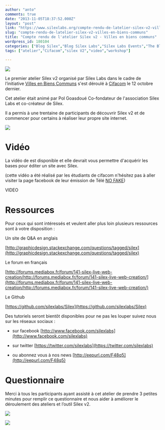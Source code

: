 ```yaml
---
author: "anto"
comments: true
date: "2013-11-05T18:37:52.000Z"
layout: "post"
link: "https://www.silexlabs.org/compte-rendu-de-latelier-silex-v2-villes-en-biens-communs/"
slug: "compte-rendu-de-latelier-silex-v2-villes-en-biens-communs"
title: "Compte rendu de l'atelier Silex v2 - Villes en biens communs"
wordpress_id: 180104
categories: ["Blog Silex","Blog Silex Labs","Silex Labs Events","The Blog"]
tags: ["atelier","Cifacom","silex V2","video","workshop"]

---
```

![](https://www.silexlabs.org/wp-content/uploads/2013/11/silex-atelier-vbc-compte-rendu.png)

Le premier atelier Silex v2 organisé par Silex Labs dans le cadre de l’initiative [Villes en Biens Communs](http://villes.bienscommuns.org/) s'est déroulé à [Cifacom](http://www.cifacom.com/) le 12 octobre dernier.

Cet atelier était animé par Pol Goasdoué Co-fondateur de l'association Silex Labs et co-créateur de Silex.

Il a permis à une trentaine de participants de découvrir Silex v2 et de commencer pour certains à réaliser leur propre site internet.


![](https://www.silexlabs.org/wp-content/uploads/2013/11/Image.jpg)





# Vidéo


La vidéo de est disponible et elle devrait vous permettre d'acquérir les bases pour éditer un site avec Silex.

(cette vidéo a été réalisé par les étudiants de cifacom n'hésitez pas à aller visiter la page facebook de leur émission de Télé [NO FAKE](https://www.facebook.com/lesauviphelsNOFAKE))

VIDEO



# Ressources




Pour ceux qui sont intéressés et veulent aller plus loin plusieurs ressources sont à votre disposition :




Un site de Q&A en anglais




[http://graphicdesign.stackexchange.com/questions/tagged/silex](http://graphicdesign.stackexchange.com/questions/tagged/silex)




Le forum en français




[http://forums.mediabox.fr/forum/141-silex-live-web-creation/http://forums.mediabox.fr/forum/141-silex-live-web-creation/](http://forums.mediabox.fr/forum/141-silex-live-web-creation/http://forums.mediabox.fr/forum/141-silex-live-web-creation/)




Le Github


[https://github.com/silexlabs/Silex](https://github.com/silexlabs/Silex)

Des tutoriels seront bientôt disponibles pour ne pas les louper suivez nous sur les réseaux sociaux :




  * sur facebook [http://www.facebook.com/silexlabs](http://www.facebook.com/silexlabs)


  * sur twitter [https://twitter.com/silexlabs](https://twitter.com/silexlabs)


  * ou abonnez vous à nos news [http://eepurl.com/F48q5](http://eepurl.com/F48q5)




# Questionnaire


Merci à tous les participants ayant assisté à cet atelier de prendre 3 petites minutes pour remplir ce questionnaire et nous aider à améliorer le déroulement des ateliers et l’outil Silex v2.




![](https://www.silexlabs.org/wp-content/uploads/2013/11/logo-cifacom-blc.jpg)


![](https://www.silexlabs.org/wp-content/uploads/2013/11/VBC-LOGO.jpg)

